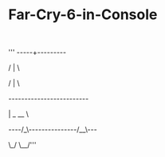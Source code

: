 # Far-Cry-6-in-Console
 <br>

<p> '''  -----+---------</p>
<p>  /     |         \</p>
<p> /      |          \  </p>
<p> ------------------------- </p>
<p>|    _                 __  \</p>
<p>----/_\---------------/__\---</p>
<p>   \_/               \__/'''</p>
</br>
